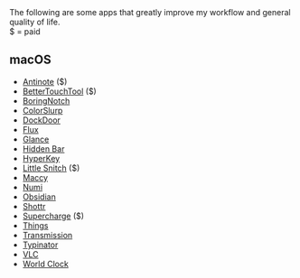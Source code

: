 <section id="main_welcome">
The following are some apps that greatly improve my workflow and general quality of life.<br>
$ = paid<br>

</section>

<section id="main_content">

## macOS

- [Antinote](https://antinote.io) ($)
- [BetterTouchTool](https://folivora.ai) ($)
- [BoringNotch](https://theboring.name)
- [ColorSlurp](https://colorslurp.com)
- [DockDoor](https://dockdoor.net)
- [Flux](https://justgetflux.com)
- [Glance](https://github.com/chamburr/glance)
- [Hidden Bar](https://github.com/dwarvesf/hidden)
- [HyperKey](https://hyperkey.app)
- [Little Snitch](https://www.obdev.at/products/littlesnitch/download.html) ($)
- [Maccy](https://github.com/p0deje/Maccy/releases/tag/2.3.0)
- [Numi](https://numi.app)
- [Obsidian](https://obsidian.md)
- [Shottr](https://shottr.cc)
- [Supercharge](https://sindresorhus.com/supercharge) ($)
- [Things](https://culturedcode.com/things/)
- [Transmission](https://transmissionbt.com/download)
- [Typinator](https://ergonis.com/typinator/download)
- [VLC](https://www.videolan.org)
- [World Clock](https://overdesigned.net/worldclock/)